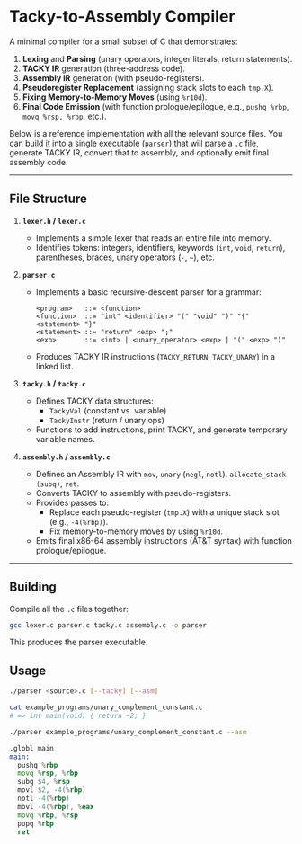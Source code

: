 # Tacky-to-Assembly Compiler

A minimal compiler for a small subset of C that demonstrates:

1. **Lexing** and **Parsing** (unary operators, integer literals, return statements).
2. **TACKY IR** generation (three-address code).
3. **Assembly IR** generation (with pseudo-registers).
4. **Pseudoregister Replacement** (assigning stack slots to each `tmp.X`).
5. **Fixing Memory-to-Memory Moves** (using `%r10d`).
6. **Final Code Emission** (with function prologue/epilogue, e.g., `pushq %rbp`, `movq %rsp, %rbp`, etc.).

Below is a reference implementation with all the relevant source files. You can build it into a single executable (`parser`) that will parse a `.c` file, generate TACKY IR, convert that to assembly, and optionally emit final assembly code.

---

## File Structure

1. **`lexer.h` / `lexer.c`**  
   - Implements a simple lexer that reads an entire file into memory.
   - Identifies tokens: integers, identifiers, keywords (`int`, `void`, `return`), parentheses, braces, unary operators (`-`, `~`), etc.

2. **`parser.c`**  
   - Implements a basic recursive-descent parser for a grammar:
     ```
     <program>   ::= <function>
     <function>  ::= "int" <identifier> "(" "void" ")" "{" <statement> "}"
     <statement> ::= "return" <exp> ";"
     <exp>       ::= <int> | <unary_operator> <exp> | "(" <exp> ")"
     ```
   - Produces TACKY IR instructions (`TACKY_RETURN`, `TACKY_UNARY`) in a linked list.

3. **`tacky.h` / `tacky.c`**  
   - Defines TACKY data structures:  
     - `TackyVal` (constant vs. variable)  
     - `TackyInstr` (return / unary ops)  
   - Functions to add instructions, print TACKY, and generate temporary variable names.

4. **`assembly.h` / `assembly.c`**  
   - Defines an Assembly IR with `mov`, `unary` (`negl`, `notl`), `allocate_stack (subq)`, `ret`.
   - Converts TACKY to assembly with pseudo-registers.
   - Provides passes to:
     - Replace each pseudo-register (`tmp.X`) with a unique stack slot (e.g., `-4(%rbp)`).
     - Fix memory-to-memory moves by using `%r10d`.
   - Emits final x86-64 assembly instructions (AT&T syntax) with function prologue/epilogue.

---

## Building

Compile all the `.c` files together:

```bash
gcc lexer.c parser.c tacky.c assembly.c -o parser
```

This produces the parser executable.

## Usage 
```bash
./parser <source>.c [--tacky] [--asm]
```


```bash
cat example_programs/unary_complement_constant.c
# => int main(void) { return ~2; }

./parser example_programs/unary_complement_constant.c --asm
```

```asm
.globl main
main:
  pushq %rbp
  movq %rsp, %rbp
  subq $4, %rsp
  movl $2, -4(%rbp)
  notl -4(%rbp)
  movl -4(%rbp), %eax
  movq %rbp, %rsp
  popq %rbp
  ret
```



